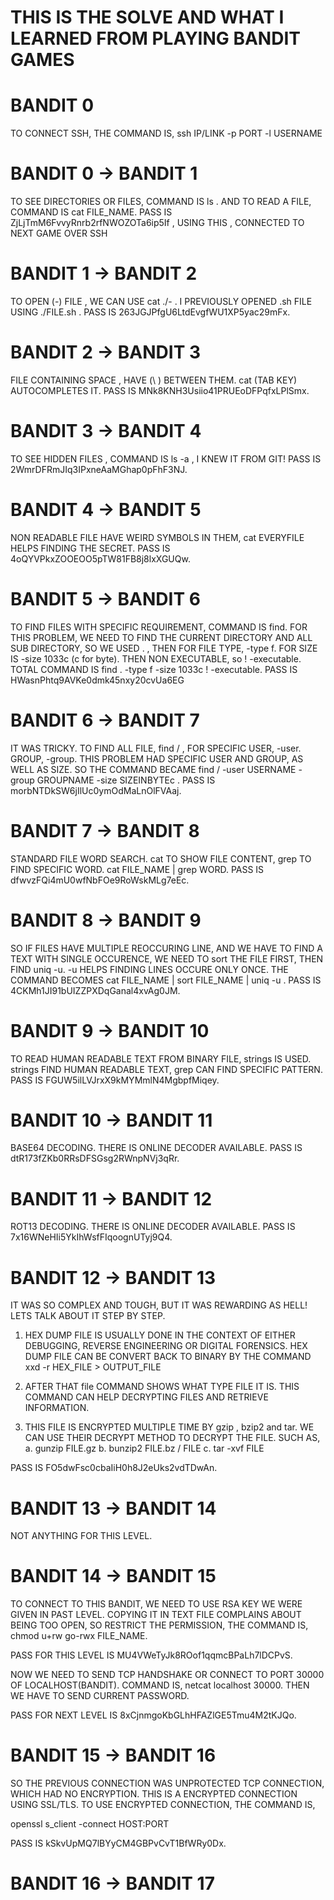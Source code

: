 # THIS IS THE SOLVE AND WHAT I LEARNED FROM PLAYING BANDIT GAMES

# BANDIT 0

TO CONNECT SSH, THE COMMAND IS, ssh IP/LINK -p PORT -l USERNAME

# BANDIT 0 -> BANDIT 1

TO SEE DIRECTORIES OR FILES, COMMAND IS ls . AND TO READ A FILE, COMMAND IS cat FILE_NAME. PASS IS ZjLjTmM6FvvyRnrb2rfNWOZOTa6ip5If , USING THIS , CONNECTED TO NEXT GAME OVER SSH

# BANDIT 1 -> BANDIT 2

TO OPEN (-) FILE , WE CAN USE cat ./- . I PREVIOUSLY OPENED .sh FILE USING ./FILE.sh . PASS IS 263JGJPfgU6LtdEvgfWU1XP5yac29mFx.

# BANDIT 2 -> BANDIT 3

FILE CONTAINING SPACE , HAVE (\ ) BETWEEN THEM. cat (TAB KEY) AUTOCOMPLETES IT. PASS IS MNk8KNH3Usiio41PRUEoDFPqfxLPlSmx.

# BANDIT 3 -> BANDIT 4

TO SEE HIDDEN FILES , COMMAND IS ls -a , I KNEW IT FROM GIT! PASS IS 2WmrDFRmJIq3IPxneAaMGhap0pFhF3NJ.

# BANDIT 4 -> BANDIT 5

NON READABLE FILE HAVE WEIRD SYMBOLS IN THEM, cat EVERYFILE HELPS FINDING THE SECRET. PASS IS 4oQYVPkxZOOEOO5pTW81FB8j8lxXGUQw.

# BANDIT 5 -> BANDIT 6

TO FIND FILES WITH SPECIFIC REQUIREMENT, COMMAND IS find. FOR THIS PROBLEM, WE NEED TO FIND THE CURRENT DIRECTORY AND ALL SUB DIRECTORY, SO WE USED . , THEN FOR FILE TYPE, -type f. FOR SIZE IS -size 1033c (c for byte). THEN NON EXECUTABLE, so ! -executable. TOTAL COMMAND IS find . -type f -size 1033c ! -executable. PASS IS HWasnPhtq9AVKe0dmk45nxy20cvUa6EG

# BANDIT 6 -> BANDIT 7

IT WAS TRICKY. TO FIND ALL FILE, find / , FOR SPECIFIC USER, -user. GROUP, -group. THIS PROBLEM HAD SPECIFIC USER AND GROUP, AS WELL AS SIZE. SO THE COMMAND BECAME find / -user USERNAME -group GROUPNAME -size SIZEINBYTEc . PASS IS morbNTDkSW6jIlUc0ymOdMaLnOlFVAaj.

# BANDIT 7 -> BANDIT 8

STANDARD FILE WORD SEARCH. cat TO SHOW FILE CONTENT, grep TO FIND SPECIFIC WORD. cat FILE_NAME | grep WORD. PASS IS dfwvzFQi4mU0wfNbFOe9RoWskMLg7eEc.

# BANDIT 8 -> BANDIT 9

SO IF FILES HAVE MULTIPLE REOCCURING LINE, AND WE HAVE TO FIND A TEXT WITH SINGLE OCCURENCE, WE NEED TO sort THE FILE FIRST, THEN FIND uniq -u. -u HELPS FINDING LINES OCCURE ONLY ONCE. THE COMMAND BECOMES cat FILE_NAME | sort FILE_NAME | uniq -u . PASS IS 4CKMh1JI91bUIZZPXDqGanal4xvAg0JM.

# BANDIT 9 -> BANDIT 10

TO READ HUMAN READABLE TEXT FROM BINARY FILE, strings IS USED. strings FIND HUMAN READABLE TEXT, grep CAN FIND SPECIFIC PATTERN. PASS IS FGUW5ilLVJrxX9kMYMmlN4MgbpfMiqey.

# BANDIT 10 -> BANDIT 11

BASE64 DECODING. THERE IS ONLINE DECODER AVAILABLE. PASS IS dtR173fZKb0RRsDFSGsg2RWnpNVj3qRr.

# BANDIT 11 -> BANDIT 12

ROT13 DECODING. THERE IS ONLINE DECODER AVAILABLE. PASS IS 7x16WNeHIi5YkIhWsfFIqoognUTyj9Q4.

# BANDIT 12 -> BANDIT 13

IT WAS SO COMPLEX AND TOUGH, BUT IT WAS REWARDING AS HELL! LETS TALK ABOUT IT STEP BY STEP.

1. HEX DUMP FILE IS USUALLY DONE IN THE CONTEXT OF EITHER DEBUGGING, REVERSE ENGINEERING OR DIGITAL FORENSICS. HEX DUMP FILE CAN BE CONVERT BACK TO BINARY BY THE COMMAND
   xxd -r HEX_FILE > OUTPUT_FILE

2. AFTER THAT file COMMAND SHOWS WHAT TYPE FILE IT IS. THIS COMMAND CAN HELP DECRYPTING FILES AND RETRIEVE INFORMATION.

3. THIS FILE IS ENCRYPTED MULTIPLE TIME BY gzip , bzip2 and tar. WE CAN USE THEIR DECRYPT METHOD TO DECRYPT THE FILE. SUCH AS,
   a. gunzip FILE.gz
   b. bunzip2 FILE.bz / FILE
   c. tar -xvf FILE

PASS IS FO5dwFsc0cbaIiH0h8J2eUks2vdTDwAn.

# BANDIT 13 -> BANDIT 14

NOT ANYTHING FOR THIS LEVEL.

# BANDIT 14 -> BANDIT 15

TO CONNECT TO THIS BANDIT, WE NEED TO USE RSA KEY WE WERE GIVEN IN PAST LEVEL. COPYING IT IN TEXT FILE COMPLAINS ABOUT BEING TOO OPEN, SO RESTRICT THE PERMISSION, THE COMMAND IS,
chmod u+rw go-rwx FILE_NAME.

PASS FOR THIS LEVEL IS MU4VWeTyJk8ROof1qqmcBPaLh7lDCPvS.

NOW WE NEED TO SEND TCP HANDSHAKE OR CONNECT TO PORT 30000 OF LOCALHOST(BANDIT). COMMAND IS, netcat localhost 30000. THEN WE HAVE TO SEND CURRENT PASSWORD.

PASS FOR NEXT LEVEL IS 8xCjnmgoKbGLhHFAZlGE5Tmu4M2tKJQo.

# BANDIT 15 -> BANDIT 16

SO THE PREVIOUS CONNECTION WAS UNPROTECTED TCP CONNECTION, WHICH HAD NO ENCRYPTION. THIS IS A ENCRYPTED CONNECTION USING SSL/TLS. TO USE ENCRYPTED CONNECTION, THE COMMAND IS,

openssl s_client -connect HOST:PORT

PASS IS kSkvUpMQ7lBYyCM4GBPvCvT1BfWRy0Dx.

# BANDIT 16 -> BANDIT 17
